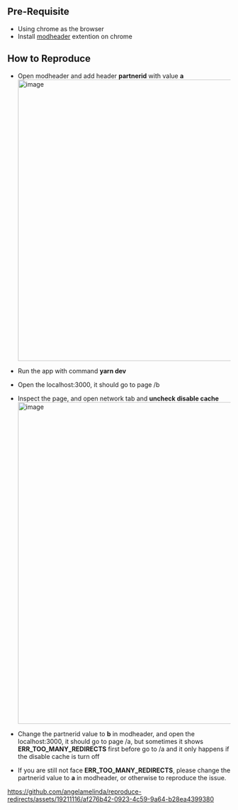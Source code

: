 
## Pre-Requisite

- Using chrome as the browser
- Install [modheader](https://chromewebstore.google.com/detail/modheader-modify-http-hea/idgpnmonknjnojddfkpgkljpfnnfcklj) extention on chrome

## How to Reproduce
- Open modheader and add header **partnerid** with value **a**
  <img width="634" alt="image" src="https://github.com/angelamelinda/reproduce-redirects/assets/19211116/988a66b5-e42d-4d87-9205-9a0734a77cba">
- Run the app with command **yarn dev**
- Open the localhost:3000, it should go to page /b
- Inspect the page, and open network tab and **uncheck disable cache**
  <img width="725" alt="image" src="https://github.com/angelamelinda/reproduce-redirects/assets/19211116/b3bf5746-fc1b-4ce0-8e6b-1393b49e62d5">

- Change the partnerid value to **b** in modheader, and open the localhost:3000, it should go to page /a, but sometimes it shows **ERR_TOO_MANY_REDIRECTS** first before go to /a and it only happens if the disable cache is turn off
- If you are still not face **ERR_TOO_MANY_REDIRECTS**, please change the partnerid value to **a** in modheader, or otherwise to reproduce the issue.

https://github.com/angelamelinda/reproduce-redirects/assets/19211116/af276b42-0923-4c59-9a64-b28ea4399380

